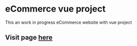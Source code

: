 # eCommerce vue project

This an work in progress eCommerce website with vue project

## Visit page [here](https://george-git82.github.io/eCommerce-vue-prj/index.html)
